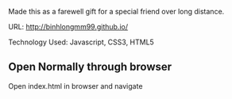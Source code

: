 Made this as a farewell gift for a special friend over long distance.

URL: http://binhlongmm99.github.io/

Technology Used: Javascript, CSS3, HTML5

## Open Normally through browser
Open index.html in browser and navigate


